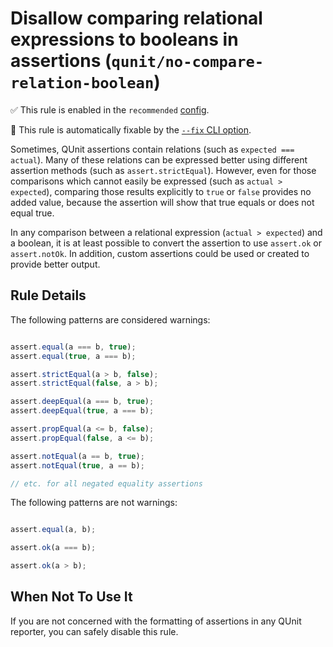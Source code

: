 # Disallow comparing relational expressions to booleans in assertions (`qunit/no-compare-relation-boolean`)

✅ This rule is enabled in the `recommended` [config](https://github.com/platinumazure/eslint-plugin-qunit/blob/master/README.md#configurations).

🔧 This rule is automatically fixable by the [`--fix` CLI option](https://eslint.org/docs/latest/user-guide/command-line-interface#--fix).

<!-- end auto-generated rule header -->

Sometimes, QUnit assertions contain relations (such as `expected === actual`). Many of these relations can be expressed better using different assertion methods (such as `assert.strictEqual`). However, even for those comparisons which cannot easily be expressed (such as `actual > expected`), comparing those results explicitly to `true` or `false` provides no added value, because the assertion will show that true equals or does not equal true.

In any comparison between a relational expression (`actual > expected`) and a boolean, it is at least possible to convert the assertion to use `assert.ok` or `assert.notOk`. In addition, custom assertions could be used or created to provide better output.

## Rule Details

The following patterns are considered warnings:

```js

assert.equal(a === b, true);
assert.equal(true, a === b);

assert.strictEqual(a > b, false);
assert.strictEqual(false, a > b);

assert.deepEqual(a === b, true);
assert.deepEqual(true, a === b);

assert.propEqual(a <= b, false);
assert.propEqual(false, a <= b);

assert.notEqual(a == b, true);
assert.notEqual(true, a == b);

// etc. for all negated equality assertions

```

The following patterns are not warnings:

```js

assert.equal(a, b);

assert.ok(a === b);

assert.ok(a > b);

```

## When Not To Use It

If you are not concerned with the formatting of assertions in any QUnit reporter, you can safely disable this rule.
